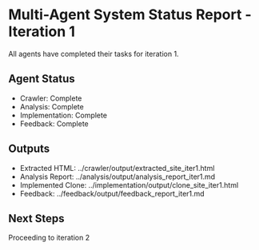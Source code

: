 # Multi-Agent System Status Report - Iteration 1

All agents have completed their tasks for iteration 1.

## Agent Status
- Crawler: Complete
- Analysis: Complete
- Implementation: Complete
- Feedback: Complete

## Outputs
- Extracted HTML: ../crawler/output/extracted_site_iter1.html
- Analysis Report: ../analysis/output/analysis_report_iter1.md
- Implemented Clone: ../implementation/output/clone_site_iter1.html
- Feedback: ../feedback/output/feedback_report_iter1.md

## Next Steps
Proceeding to iteration 2
